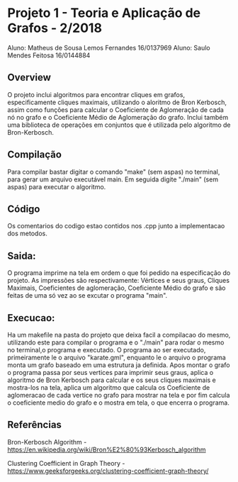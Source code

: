 # Projeto 1 - Teoria e Aplicação de Grafos - 2/2018
Aluno: Matheus de Sousa Lemos Fernandes 16/0137969
Aluno: Saulo Mendes Feitosa 16/0144884

## Overview
O projeto inclui algoritmos para encontrar cliques em grafos, especificamente cliques maximais, utilizando o aloritmo de Bron Kerbosch,
assim como funções para calcular o Coeficiente de Aglomeração de cada nó no grafo e o Coeficiente Médio de Aglomeração do grafo.
Inclui também uma biblioteca de operações em conjuntos que é utilizada pelo algoritmo de Bron-Kerbosch.

## Compilação
Para compilar bastar digitar o comando "make" (sem aspas) no terminal, para gerar um arquivo executável main.
    Em seguida digite "./main" (sem aspas) para executar o algoritmo.

## Código
Os comentarios do codigo estao contidos nos .cpp junto a implementacao dos metodos.

## Saida:
O programa imprime na tela em ordem o que foi pedido na especificação do projeto.
As impressões são respectivamente: Vértices e seus graus, Cliques Maximais, Coeficientes de aglomeração, Coeficiente Médio do grafo e são feitas de uma só vez ao se excutar o programa "main".

## Execucao:
Ha um makefile na pasta do projeto que deixa facil a compilacao do mesmo, utilizando este para compilar o programa e o "./main" para rodar o mesmo no terminal,o programa e executado.
    O programa ao ser executado, primeiramente le o arquivo "karate.gml", enquanto le o arquivo o programa monta um grafo baseado em uma estrutura ja definida. Apos montar o grafo o programa passa por seus vertices para imprimir seus graus, aplica o algoritmo de Bron Kerbosch para calcular e os seus cliques maximais e mostra-los na tela, aplica um algoritmo que calcula os Coeficiente de aglomeracao de cada vertice no grafo para mostrar na tela e por fim calcula o coeficiente medio do grafo e o mostra em tela, o que encerra o programa.

## Referências

Bron-Kerbosch Algorithm - https://en.wikipedia.org/wiki/Bron%E2%80%93Kerbosch_algorithm

Clustering Coefficient in Graph Theory - https://www.geeksforgeeks.org/clustering-coefficient-graph-theory/

